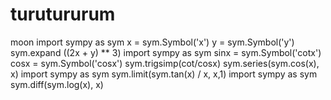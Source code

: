 # turutururum
moon
import sympy as sym
x = sym.Symbol('x')
y = sym.Symbol('y')
sym.expand ((2x + y) ** 3)
import sympy as sym
sinx = sym.Symbol('cotx')
cosx = sym.Symbol('cosx')
sym.trigsimp(cot/cosx)
sym.series(sym.cos(x), x)
import sympy as sym
sym.limit(sym.tan(x) / x, x,1)
import sympy as sym
sym.diff(sym.log(x), x)
